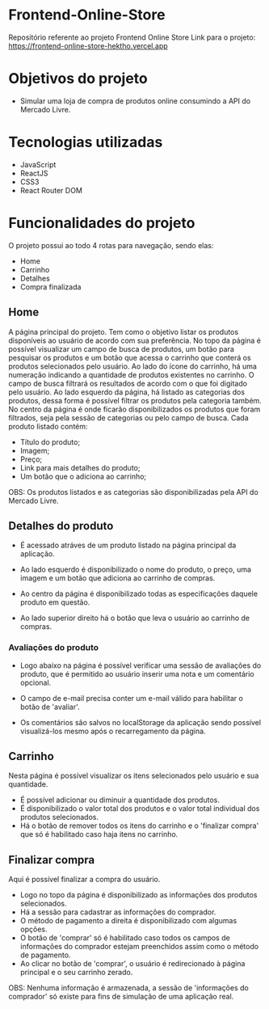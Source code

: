 # Frontend-Online-Store
Repositório referente ao projeto Frontend Online Store
Link para o projeto: https://frontend-online-store-hektho.vercel.app
# Objetivos do projeto
- Simular uma loja de compra de produtos online consumindo a API do Mercado Livre.

# Tecnologias utilizadas
- JavaScript
- ReactJS
- CSS3
- React Router DOM

# Funcionalidades do projeto
 O projeto possui ao todo 4 rotas para navegação, sendo elas:
 - Home
 - Carrinho
 - Detalhes
 - Compra finalizada
 
 ## Home
 
 A página principal do projeto. Tem como o objetivo listar os produtos disponíveis ao usuário de acordo com sua preferência.
 No topo da página é possível visualizar um campo de busca de produtos, um botão para pesquisar os produtos e um botão que acessa o carrinho que conterá os produtos selecionados pelo usuário. Ao lado do ícone do carrinho, há uma numeração indicando a quantidade de produtos existentes no carrinho. O campo de busca filtrará os resultados de acordo com o que foi digitado pelo usuário.
 Ao lado esquerdo da página, há listado as categorias dos produtos, dessa forma é possível filtrar os produtos pela categoria também.
 No centro da página é onde ficarão disponibilizados os produtos que foram filtrados, seja pela sessão de categorias ou pelo campo de busca.
 Cada produto listado contém:
 - Título do produto;
 - Imagem; 
 - Preço;
 - Link para mais detalhes do produto;
 - Um botão que o adiciona ao carrinho;
 
 OBS: Os produtos listados e as categorias são disponibilizadas pela API do Mercado Livre.
 
 ## Detalhes do produto
 
 - É acessado atráves de um produto listado na página principal da aplicação.
 
 - Ao lado esquerdo é disponibilizado o nome do produto, o preço, uma imagem e um botão que adiciona ao carrinho de compras.
 
 - Ao centro da página é disponibilizado todas as especificações daquele produto em questão.
 
 - Ao lado superior direito há o botão que leva o usuário ao carrinho de compras.
 
 ### Avaliações do produto
 
 - Logo abaixo na página é possível verificar uma sessão de avaliações do produto, que é permitido ao usuário inserir uma nota e um comentário opcional.
 
 - O campo de e-mail precisa conter um e-mail válido para habilitar o botão de 'avaliar'.
 
 - Os comentários são salvos no localStorage da aplicação sendo possível visualizá-los mesmo após o recarregamento da página.
 
 ## Carrinho 
 
 Nesta página é possível visualizar os itens selecionados pelo usuário e sua quantidade.
 
 - É possível adicionar ou diminuir a quantidade dos produtos.
 - É disponibilizado o valor total dos produtos e o valor total individual dos produtos selecionados.
 - Há o botão de remover todos os itens do carrinho e o 'finalizar compra' que só é habilitado caso haja itens no carrinho.
 
 ## Finalizar compra
 
 Aqui é possível finalizar a compra do usuário.
 
 - Logo no topo da página é disponibilizado as informações dos produtos selecionados.
 - Há a sessão para cadastrar as informações do comprador.
 - O método de pagamento a direita é disponibilizado com algumas opções.
 - O botão de 'comprar' só é habilitado caso todos os campos de informações do comprador estejam preenchidos assim como o método de pagamento.
 - Ao clicar no botão de 'comprar', o usuário é redirecionado à página principal e o seu carrinho zerado.
 
 OBS: Nenhuma informação é armazenada, a sessão de 'informações do comprador' só existe para fins de simulação de uma aplicação real.
 
 

